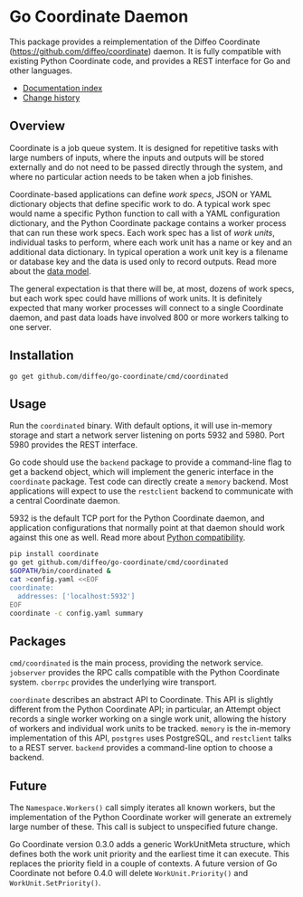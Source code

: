 Go Coordinate Daemon
====================

This package provides a reimplementation of the Diffeo Coordinate
(https://github.com/diffeo/coordinate) daemon.  It is fully compatible
with existing Python Coordinate code, and provides a REST interface
for Go and other languages.

* [Documentation index](doc/index.md)
* [Change history](doc/changes.md)

Overview
--------

Coordinate is a job queue system.  It is designed for repetitive tasks
with large numbers of inputs, where the inputs and outputs will be
stored externally and do not need to be passed directly through the
system, and where no particular action needs to be taken when a job
finishes.

Coordinate-based applications can define _work specs_, JSON or YAML
dictionary objects that define specific work to do.  A typical work
spec would name a specific Python function to call with a YAML
configuration dictionary, and the Python Coordinate package contains a
worker process that can run these work specs.  Each work spec has a
list of _work units_, individual tasks to perform, where each work
unit has a name or key and an additional data dictionary.  In typical
operation a work unit key is a filename or database key and the data
is used only to record outputs.  Read more about the
[data model](doc/model.md).

The general expectation is that there will be, at most, dozens of work
specs, but each work spec could have millions of work units.  It is
definitely expected that many worker processes will connect to a
single Coordinate daemon, and past data loads have involved 800 or
more workers talking to one server.

Installation
------------

    go get github.com/diffeo/go-coordinate/cmd/coordinated

Usage
-----

Run the `coordinated` binary.  With default options, it will use
in-memory storage and start a network server listening on ports 5932
and 5980.  Port 5980 provides the REST interface.

Go code should use the `backend` package to provide a command-line
flag to get a backend object, which will implement the generic
interface in the `coordinate` package.  Test code can directly create
a `memory` backend.  Most applications will expect to use the
`restclient` backend to communicate with a central Coordinate daemon.

5932 is the default TCP port for the Python Coordinate daemon, and
application configurations that normally point at that daemon should
work against this one as well.  Read more about
[Python compatibility](doc/python.md).

```sh
pip install coordinate
go get github.com/diffeo/go-coordinate/cmd/coordinated
$GOPATH/bin/coordinated &
cat >config.yaml <<EOF
coordinate:
  addresses: ['localhost:5932']
EOF
coordinate -c config.yaml summary
```

Packages
--------

`cmd/coordinated` is the main process, providing the network service.
`jobserver` provides the RPC calls compatible with the Python
Coordinate system.  `cborrpc` provides the underlying wire transport.

`coordinate` describes an abstract API to Coordinate.  This API is
slightly different from the Python Coordinate API; in particular, an
Attempt object records a single worker working on a single work unit,
allowing the history of workers and individual work units to be
tracked.  `memory` is the in-memory implementation of this API,
`postgres` uses PostgreSQL, and `restclient` talks to a REST server.
`backend` provides a command-line option to choose a backend.

Future
------

The `Namespace.Workers()` call simply iterates all known workers, but
the implementation of the Python Coordinate worker will generate an
extremely large number of these.  This call is subject to unspecified
future change.

Go Coordinate version 0.3.0 adds a generic WorkUnitMeta structure,
which defines both the work unit priority and the earliest time it can
execute.  This replaces the priority field in a couple of contexts.  A
future version of Go Coordinate not before 0.4.0 will delete
`WorkUnit.Priority()` and `WorkUnit.SetPriority()`.
